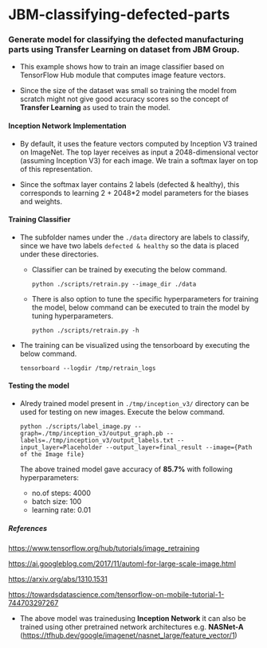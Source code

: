 # JBM-classifying-defected-parts
### Generate model for classifying the defected manufacturing parts using Transfer Learning on dataset from JBM Group.

- This example shows how to train an image classifier based on TensorFlow Hub module that computes image feature vectors. 

- Since the size of the dataset was small so training the model from scratch might not give good accuracy scores so the concept of **Transfer Learning** as used to train the model.

#### Inception Network Implementation
- By default, it uses the feature vectors computed by Inception V3 trained on ImageNet. The top layer receives as input a 2048-dimensional vector (assuming Inception V3) for each image. We train a softmax layer on top of this
representation. 

- Since the softmax layer contains 2 labels (defected & healthy), this corresponds to learning 2 + 2048*2 model parameters for the biases and weights.

#### Training Classifier
- The subfolder names under the ```./data``` directory are labels to classify, since we have two labels ```defected & healthy``` so the data is placed under these directories. 

  - Classifier can be trained by executing the below command.

    ```python ./scripts/retrain.py --image_dir ./data``` 
  
  - There is also option to tune the specific hyperparameters for training the model, below command can be executed to train the model by tuning hyperparameters.
  
    ```python ./scripts/retrain.py -h```
- The training can be visualized using the tensorboard by executing the below command.

  ```tensorboard --logdir /tmp/retrain_logs```
    
#### Testing the model

- Alredy trained model present in ```./tmp/inception_v3/``` directory can be used for testing on new images. Execute the below command.

  ```python ./scripts/label_image.py --graph=./tmp/inception_v3/output_graph.pb --labels=./tmp/inception_v3/output_labels.txt --input_layer=Placeholder --output_layer=final_result --image={Path of the Image file}```
  
  The above trained model gave accuracy of **85.7%** with following hyperparameters:
  
    - no.of steps: 4000
    - batch size: 100
    - learning rate: 0.01
    
##### References

https://www.tensorflow.org/hub/tutorials/image_retraining

https://ai.googleblog.com/2017/11/automl-for-large-scale-image.html

https://arxiv.org/abs/1310.1531

https://towardsdatascience.com/tensorflow-on-mobile-tutorial-1-744703297267

- The above model was trainedusing **Inception Network** it can also be trained using other pretrained network architectures e.g. **NASNet-A** (https://tfhub.dev/google/imagenet/nasnet_large/feature_vector/1)
